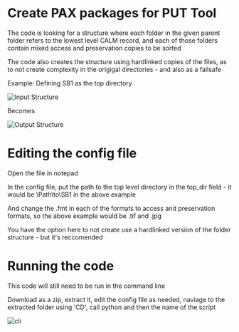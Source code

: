 # Create PAX packages for PUT Tool

The code is looking for a structure where each folder in the given parent folder refers to the lowest level CALM record, and each of those folders contain mixed access and preservation copies to be sorted

The code also creates the structure using hardlinked copies of the files, as to not create complexity in the origigal directories - and also as a failsafe

Example: Defining SB1 as the top directory

![Input Structure](https://i.ibb.co/fSH2q0m/1111.png)

 Becomes
 
![Output Structure](https://i.ibb.co/f2RCjqc/222222.png)
 
# Editing the config file

Open the file in notepad

In the config file, put the path to the top level directory in the top_dir field - it would be \Path\to\SB1 in the above example

And change the .fmt in each of the formats to access and preservation formats, so the above example would be .tif and .jpg

You have the option here to not create use a hardlinked version of the folder structure - but it's reccomended

# Running the code

This code will still need to be run in the command line

Download as a zip, extract it, edit the config file as needed, naviage to the extracted folder using 'CD', call python and then the name of the script

![cli](https://i.ibb.co/YjVfHtC/33333333333.png)
